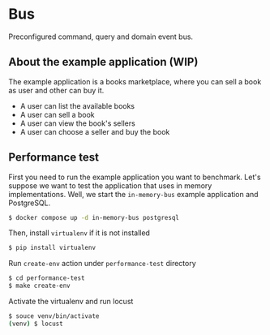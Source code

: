 # Bus

Preconfigured command, query and domain event bus.


## About the example application (WIP)

The example application is a books marketplace, where you can sell a book as user and other
can buy it.

* A user can list the available books
* A user can sell a book
* A user can view the book's sellers
* A user can choose a seller and buy the book

## Performance test

First you need to run the example application you want to benchmark.
Let's suppose we want to test the application that uses in memory implementations.
Well, we start the ``in-memory-bus`` example application and PostgreSQL.

```sh
$ docker compose up -d in-memory-bus postgresql
```

Then, install ``virtualenv`` if it is not installed

```sh
$ pip install virtualenv
```

Run ``create-env`` action under ``performance-test`` directory

```sh
$ cd performance-test
$ make create-env
```

Activate the virtualenv and run locust

```sh
$ souce venv/bin/activate
(venv) $ locust
```
